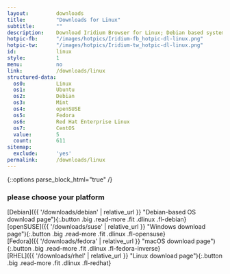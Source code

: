 ```yaml
---
layout:			downloads
title:			"Downloads for Linux"
subtitle:		""
description:	Download Iridium Browser for Linux; Debian based systems, openSUSE Leap 42.3 and 15.0, Fedora 27 or higher and Red Hat Enterprise Linux 7 / CentOS 7 or higher.
hotpic-fb:		"/images/hotpics/Iridium-fb_hotpic-dl-linux.png"
hotpic-tw:		"/images/hotpics/Iridium-tw_hotpic-dl-linux.png"
id:				linux
style:			1
menu:			no
link:			/downloads/linux
structured-data:
  os0:			Linux
  os1:			Ubuntu
  os2:			Debian
  os3:			Mint
  os4:			openSUSE
  os5:			Fedora
  os6:			Red Hat Enterprise Linux
  os7:			CentOS
  value:		5
  count:		611
sitemap:
  exclude:		'yes'
permalink:		/downloads/linux
---
```


{::options parse_block_html="true" /}
<h3>please choose your platform</h3>
<div class="container 50%"><div class="row">
<div class="6u 12u$(small)">
[Debian]({{ '/downloads/debian' | relative_url }} "Debian-based OS download page"){:.button .big .read-more .fit .dlinux .fl-debian}
</div>
<div class="6u$ 12u$(small)">
[openSUSE]({{ '/downloads/suse' | relative_url }} "Windows download page"){:.button .big .read-more .fit .dlinux .fl-opensuse}
</div>
<div class="6u 12u$(small)">
[Fedora]({{ '/downloads/fedora' | relative_url }} "macOS download page"){:.button .big .read-more .fit .dlinux .fl-fedora-inverse}
</div>
<div class="6u$ 12u$(small)">
[RHEL]({{ '/downloads/rhel' | relative_url }} "Linux download page"){:.button .big .read-more .fit .dlinux .fl-redhat}
</div>
</div></div>
